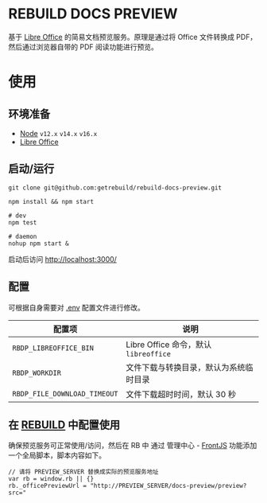 # REBUILD DOCS PREVIEW

基于 [Libre Office](https://www.libreoffice.org/) 的简易文档预览服务。原理是通过将 Office 文件转换成 PDF，然后通过浏览器自带的 PDF 阅读功能进行预览。

# 使用

## 环境准备

- [Node](https://nodejs.org/) `v12.x` `v14.x` `v16.x`
- [Libre Office](https://zh-cn.libreoffice.org/)

## 启动/运行

```
git clone git@github.com:getrebuild/rebuild-docs-preview.git

npm install && npm start

# dev
npm test

# daemon
nohup npm start &
```

启动后访问 [http://localhost:3000/](http://localhost:3000/)

## 配置

可根据自身需要对 [.env](.env) 配置文件进行修改。

| 配置项                       | 说明                                   |
| ---------------------------- | -------------------------------------- |
| `RBDP_LIBREOFFICE_BIN`       | Libre Office 命令，默认 `libreoffice`  |
| `RBDP_WORKDIR`               | 文件下载与转换目录，默认为系统临时目录 |
| `RBDP_FILE_DOWNLOAD_TIMEOUT` | 文件下载超时时间，默认 30 秒           |

## 在 [REBUILD](https://getrebuild.com/) 中配置使用

确保预览服务可正常使用/访问，然后在 RB 中 通过 管理中心 - [FrontJS](https://getrebuild.com/docs/dev/how-use-front-api) 功能添加一个全局脚本，脚本内容如下。

```
// 请将 PREVIEW_SERVER 替换成实际的预览服务地址
var rb = window.rb || {}
rb._officePreviewUrl = "http://PREVIEW_SERVER/docs-preview/preview?src="
```
